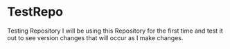 # TestRepo
Testing Repository
I will be using this Repository for the first time and test it out to see version changes that will occur as I make changes.
